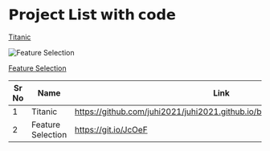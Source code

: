 # 𝗣𝗿𝗼𝗷𝗲𝗰𝘁 𝗟𝗶𝘀𝘁 𝘄𝗶𝘁𝗵 𝗰𝗼𝗱𝗲

[Titanic]()

![Feature Selection](https://git.io/JcOeF)

[Feature Selection](https://git.io/JcOex)

| Sr No | Name                                                         | Link                                |
| ----- | ------------------------------------------------------------ | ----------------------------------- |
| 1     | Titanic                             | https://github.com/juhi2021/juhi2021.github.io/blob/projs/docs/Titanic.ipynb              |
| 2     | Feature Selection                         | https://git.io/JcOeF              |
